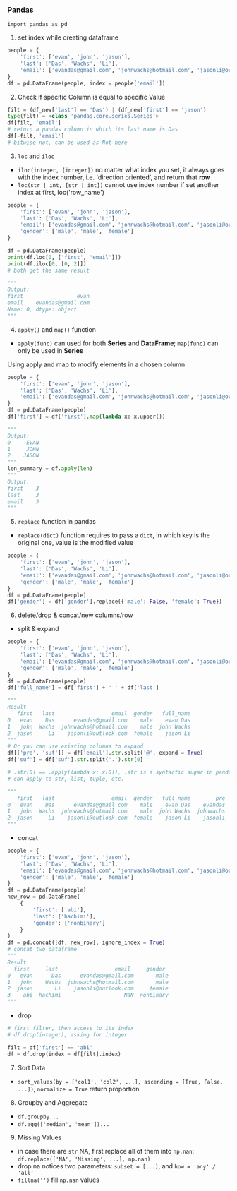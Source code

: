 ### Pandas
`import pandas as pd`
1. set index while creating dataframe
```python
people = {
    'first': ['evan', 'john', 'jason'], 
    'last': ['Das', 'Wachs', 'Li'], 
    'email': ['evandas@gmail.com', 'johnwachs@hotmail.com', 'jasonli@outlook.com']
}
df = pd.DataFrame(people, index = people['email'])
```
2. Check if specific Column is equal to specific Value
```python
filt = (df_new['last'] == 'Das') | (df_new['first'] == 'jason')
type(filt) = <class 'pandas.core.series.Series'>
df[filt, 'email']
# return a pandas column in which its last name is Das
df[~filt, 'email']
# bitwise not, can be used as Not here
```
3. `loc` and `iloc`
- `iloc(integer, [integer])` no matter what index you set, it always goes with the index number, i.e. 'direction oriented', and return that __row__
- `loc(str | int, [str | int])` cannot use index number if set another index at first, loc('row_name')
```python
people = {
    'first': ['evan', 'john', 'jason'], 
    'last': ['Das', 'Wachs', 'Li'], 
    'email': ['evandas@gmail.com', 'johnwachs@hotmail.com', 'jasonli@outlook.com'], 
    'gender': ['male', 'male', 'female']
}

df = pd.DataFrame(people)
print(df.loc[0, ['first', 'email']])
print(df.iloc[0, [0, 2]])
# both get the same result

"""
Output: 
first                 evan
email    evandas@gmail.com
Name: 0, dtype: object
"""
```

4. `apply()` and `map()` function
- `apply(func)` can used for both __Series__ and __DataFrame__; `map(func)` can only be used in __Series__

Using apply and map to modify elements in a chosen column
```python
people = {
    'first': ['evan', 'john', 'jason'], 
    'last': ['Das', 'Wachs', 'Li'], 
    'email': ['evandas@gmail.com', 'johnwachs@hotmail.com', 'jasonli@outlook.com']
}
df = pd.DataFrame(people)
df['first'] = df['first'].map(lambda x: x.upper())

"""
Output:
0     EVAN
1     JOHN
2    JASON
"""
len_summary = df.apply(len)
"""
Output:
first    3
last     3
email    3
"""
```
5. `replace` function in pandas
- `replace(dict)` function requires to pass a `dict`, in which key is the original one, value is the modified value
```python
people = {
    'first': ['evan', 'john', 'jason'], 
    'last': ['Das', 'Wachs', 'Li'], 
    'email': ['evandas@gmail.com', 'johnwachs@hotmail.com', 'jasonli@outlook.com'], 
    'gender': ['male', 'male', 'female']
}
df = pd.DataFrame(people)
df['gender'] = df['gender'].replace({'male': False, 'female': True})
```
6. delete/drop & concat/new columns/row
- split & expand
```python
people = {
    'first': ['evan', 'john', 'jason'], 
    'last': ['Das', 'Wachs', 'Li'], 
    'email': ['evandas@gmail.com', 'johnwachs@hotmail.com', 'jasonli@outlook.com'], 
    'gender': ['male', 'male', 'female']
}
df = pd.DataFrame(people)
df['full_name'] = df['first'] + ' ' + df['last'] 

"""
Result
   first   last                  email  gender   full_name
0   evan    Das      evandas@gmail.com    male    evan Das
1   john  Wachs  johnwachs@hotmail.com    male  john Wachs
2  jason     Li    jasonli@outlook.com  female    jason Li
"""
# Or you can use existing columns to expand 
df[['pre', 'suf']] = df['email'].str.split('@', expand = True)
df['suf'] = df['suf'].str.split('.').str[0]

# .str[0] == .apply(lambda x: x[0]), .str is a syntactic sugar in pandas
# can apply to str, list, tuple, etc.

"""
   first   last                  email  gender   full_name        pre      suf
0   evan    Das      evandas@gmail.com    male    evan Das    evandas    gmail
1   john  Wachs  johnwachs@hotmail.com    male  john Wachs  johnwachs  hotmail
2  jason     Li    jasonli@outlook.com  female    jason Li    jasonli  outlook
"""
```
- concat
```python
people = {
    'first': ['evan', 'john', 'jason'], 
    'last': ['Das', 'Wachs', 'Li'], 
    'email': ['evandas@gmail.com', 'johnwachs@hotmail.com', 'jasonli@outlook.com'], 
    'gender': ['male', 'male', 'female']
}
df = pd.DataFrame(people)
new_row = pd.DataFrame(
    {
        'first': ['abi'], 
        'last': ['hachimi'], 
        'gender': ['nonbinary']
    }
)
df = pd.concat([df, new_row], ignore_index = True)
# concat two dataframe
"""
Result
  first     last                  email     gender
0   evan      Das      evandas@gmail.com       male
1   john    Wachs  johnwachs@hotmail.com       male
2  jason       Li    jasonli@outlook.com     female
3    abi  hachimi                    NaN  nonbinary
"""
```
- drop
```python
# first filter, then access to its index
# df.drop(integer), asking for integer

filt = df['first'] == 'abi'
df = df.drop(index = df[filt].index)
```
7. Sort Data
- `sort_values(by = ['col1', 'col2', ...], ascending = [True, False, ...])`, `normalize = True` return proportion

8. Groupby and Aggregate
- `df.groupby...`
- `df.agg(['median', 'mean'])...`

9. Missing Values
- in case there are `str` NA, first replace all of them into `np.nan`: `df.replace(['NA', 'Missing', ...], np.nan)`
- drop na notices two parameters: `subset = [...]`, and `how = 'any' / 'all'`
- `fillna('')` fill `np.nan` values 